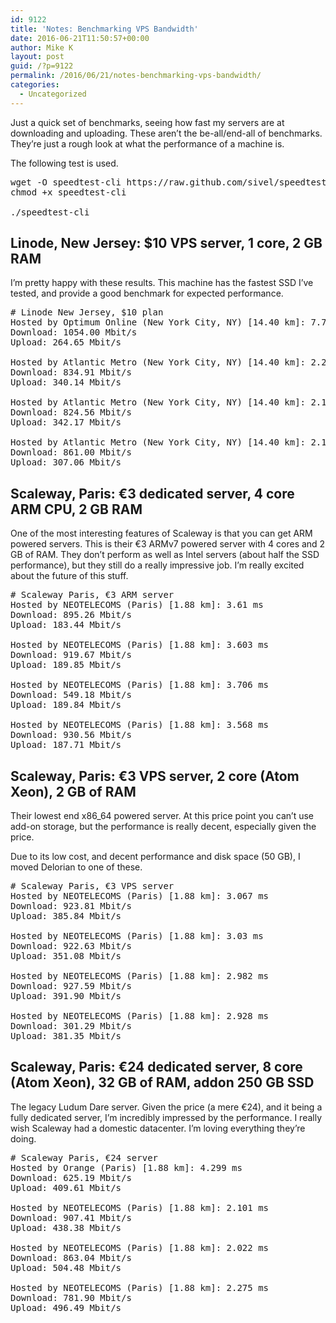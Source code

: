 ```yaml
---
id: 9122
title: 'Notes: Benchmarking VPS Bandwidth'
date: 2016-06-21T11:50:57+00:00
author: Mike K
layout: post
guid: /?p=9122
permalink: /2016/06/21/notes-benchmarking-vps-bandwidth/
categories:
  - Uncategorized
---
```

Just a quick set of benchmarks, seeing how fast my servers are at downloading and uploading. These aren&#8217;t the be-all/end-all of benchmarks. They&#8217;re just a rough look at what the performance of a machine is.

The following test is used.

<pre class="lang:default decode:true " >wget -O speedtest-cli https://raw.github.com/sivel/speedtest-cli/master/speedtest_cli.py
chmod +x speedtest-cli

./speedtest-cli</pre>

## Linode, New Jersey: $10 VPS server, 1 core, 2 GB RAM

I&#8217;m pretty happy with these results. This machine has the fastest SSD I&#8217;ve tested, and provide a good benchmark for expected performance.

<pre class="lang:default decode:true " ># Linode New Jersey, $10 plan
Hosted by Optimum Online (New York City, NY) [14.40 km]: 7.7 ms
Download: 1054.00 Mbit/s
Upload: 264.65 Mbit/s

Hosted by Atlantic Metro (New York City, NY) [14.40 km]: 2.265 ms
Download: 834.91 Mbit/s
Upload: 340.14 Mbit/s

Hosted by Atlantic Metro (New York City, NY) [14.40 km]: 2.127 ms
Download: 824.56 Mbit/s
Upload: 342.17 Mbit/s

Hosted by Atlantic Metro (New York City, NY) [14.40 km]: 2.178 ms
Download: 861.00 Mbit/s
Upload: 307.06 Mbit/s</pre>

## Scaleway, Paris: €3 dedicated server, 4 core ARM CPU, 2 GB RAM

One of the most interesting features of Scaleway is that you can get ARM powered servers. This is their €3 ARMv7 powered server with 4 cores and 2 GB of RAM. They don&#8217;t perform as well as Intel servers (about half the SSD performance), but they still do a really impressive job. I&#8217;m really excited about the future of this stuff.

<pre class="lang:default decode:true " ># Scaleway Paris, €3 ARM server
Hosted by NEOTELECOMS (Paris) [1.88 km]: 3.61 ms
Download: 895.26 Mbit/s
Upload: 183.44 Mbit/s

Hosted by NEOTELECOMS (Paris) [1.88 km]: 3.603 ms
Download: 919.67 Mbit/s
Upload: 189.85 Mbit/s

Hosted by NEOTELECOMS (Paris) [1.88 km]: 3.706 ms
Download: 549.18 Mbit/s
Upload: 189.84 Mbit/s

Hosted by NEOTELECOMS (Paris) [1.88 km]: 3.568 ms
Download: 930.56 Mbit/s
Upload: 187.71 Mbit/s</pre>

## Scaleway, Paris: €3 VPS server, 2 core (Atom Xeon), 2 GB of RAM

Their lowest end x86_64 powered server. At this price point you can&#8217;t use add-on storage, but the performance is really decent, especially given the price. 

Due to its low cost, and decent performance and disk space (50 GB), I moved Delorian to one of these.

<pre class="lang:default decode:true " ># Scaleway Paris, €3 VPS server
Hosted by NEOTELECOMS (Paris) [1.88 km]: 3.067 ms
Download: 923.81 Mbit/s
Upload: 385.84 Mbit/s

Hosted by NEOTELECOMS (Paris) [1.88 km]: 3.03 ms
Download: 922.63 Mbit/s
Upload: 351.08 Mbit/s

Hosted by NEOTELECOMS (Paris) [1.88 km]: 2.982 ms
Download: 927.59 Mbit/s
Upload: 391.90 Mbit/s

Hosted by NEOTELECOMS (Paris) [1.88 km]: 2.928 ms
Download: 301.29 Mbit/s
Upload: 381.35 Mbit/s</pre>

## Scaleway, Paris: €24 dedicated server, 8 core (Atom Xeon), 32 GB of RAM, addon 250 GB SSD

The legacy Ludum Dare server. Given the price (a mere €24), and it being a fully dedicated server, I&#8217;m incredibly impressed by the performance. I really wish Scaleway had a domestic datacenter. I&#8217;m loving everything they&#8217;re doing.

<pre class="lang:default decode:true " ># Scaleway Paris, €24 server
Hosted by Orange (Paris) [1.88 km]: 4.299 ms
Download: 625.19 Mbit/s
Upload: 409.61 Mbit/s

Hosted by NEOTELECOMS (Paris) [1.88 km]: 2.101 ms
Download: 907.41 Mbit/s
Upload: 438.38 Mbit/s

Hosted by NEOTELECOMS (Paris) [1.88 km]: 2.022 ms
Download: 863.04 Mbit/s
Upload: 504.48 Mbit/s

Hosted by NEOTELECOMS (Paris) [1.88 km]: 2.275 ms
Download: 781.90 Mbit/s
Upload: 496.49 Mbit/s</pre>